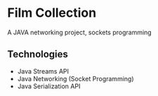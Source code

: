 # Film Collection
A JAVA networking project, sockets programming

## Technologies

- Java Streams API
- Java Networking (Socket Programming)
- Java Serialization API
